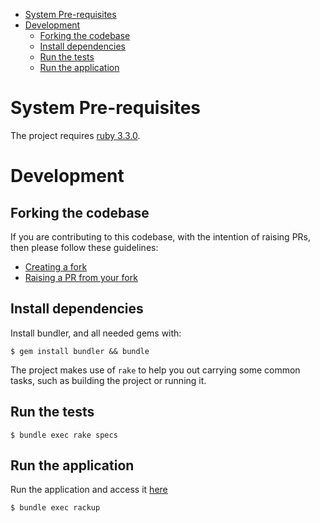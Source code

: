 - [System Pre-requisites](#system-pre-requisites)
- [Development](#development)
  - [Forking the codebase](#forking-the-codebase)
  - [Install dependencies](#install-dependencies)
  - [Run the tests](#run-the-tests)
  - [Run the application](#run-the-application)

# System Pre-requisites

The project requires [ruby 3.3.0](https://www.ruby-lang.org/en/news/2023/12/25/ruby-3-3-0-released/).

# Development

## Forking the codebase

If you are contributing to this codebase, with the intention of raising PRs, then please follow these guidelines:
* [Creating a fork](https://docs.github.com/en/pull-requests/collaborating-with-pull-requests/working-with-forks/fork-a-repo)
* [Raising a PR from your fork](https://docs.github.com/en/get-started/exploring-projects-on-github/contributing-to-a-project)

## Install dependencies

Install bundler, and all needed gems with:

```console
$ gem install bundler && bundle
```

The project makes use of `rake` to help you out carrying some common tasks, such as building the project or running it.

## Run the tests

```console
$ bundle exec rake specs
```

## Run the application

Run the application and access it [here](http://localhost:9292/)

```console
$ bundle exec rackup
```
